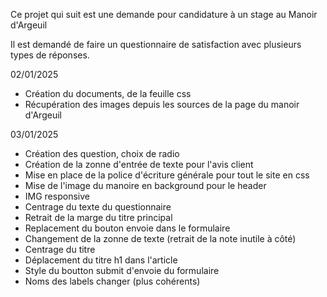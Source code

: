 Ce projet qui suit est une demande pour candidature à un stage au Manoir d'Argeuil

Il est demandé de faire un questionnaire de satisfaction avec plusieurs types de réponses.

02/01/2025

- Création du documents, de la feuille css
- Récupération des images depuis les sources de la page du manoir d'Argeuil

03/01/2025

- Création des question, choix de radio
- Création de la zonne d'entrée de texte pour l'avis client
- Mise en place de la police d'écriture générale pour tout le site en css
- Mise de l'image du manoire en background pour le header
- IMG responsive
- Centrage du texte du questionnaire
- Retrait de la marge du titre principal
- Replacement du bouton envoie dans le formulaire
- Changement de la zonne de texte (retrait de la note inutile à côté)
- Centrage du titre
- Déplacement du titre h1 dans l'article
- Style du boutton submit d'envoie du formulaire
- Noms des labels changer (plus cohérents)
